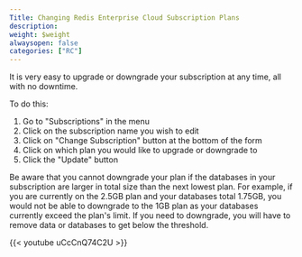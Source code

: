 ```yaml
---
Title: Changing Redis Enterprise Cloud Subscription Plans
description: 
weight: $weight
alwaysopen: false
categories: ["RC"]
---
```

It is very easy to upgrade or downgrade your subscription at any time,
all with no downtime.

To do this:

1. Go to "Subscriptions" in the menu
1. Click on the subscription name you wish to edit
1. Click on "Change Subscription" button at the bottom of the form
1. Click on which plan you would like to upgrade or downgrade to
1. Click the "Update" button

Be aware that you cannot downgrade your plan if the databases in your
subscription are larger in total size than the next lowest plan. For
example, if you are currently on the 2.5GB plan and your databases total
1.75GB, you would not be able to downgrade to the 1GB plan as your
databases currently exceed the plan's limit. If you need to downgrade,
you will have to remove data or databases to get below the threshold.

{{< youtube uCcCnQ74C2U >}}